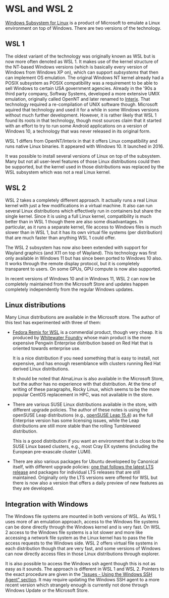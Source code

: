 # WSL and WSL 2

[Windows Subsystem for Linux](https://en.wikipedia.org/wiki/Windows_Subsystem_for_Linux) 
is a product of Microsoft to emulate a Linux environment on top
of Windows. There are two versions of the technology.


## WSL 1

The oldest variant of the technology was originally known as WSL but is now more often denoted as WSL 1.
It makes use of the kernel structure of the NT-based Windows versions (which is basically every version
of Windows from Windows XP on), which can support *subsystems* that then can implement OS emulation.
The original Windows NT kernel already had a POSIX subsystem as POSIX compatibility was a requirement to
be able to sell Windows to certain USA government agencies. 
Already in the '90s a third party company, Softway Systems, developed a more extensive UMIX emulation, 
originally called OpenNT and later renamed to [Interix](https://en.wikipedia.org/wiki/Interix). That
technology required a re-compilation of UNIX software though. Microsoft aquired that technology
and used it for a while in some Windows versions without much further development. However, it is rather 
likely that WSL 1 found its roots in that technology, though most sources claim that it 
started with an effort to try to run some Android applications on a version of Windows 10, a
technology that was never released in its original form.

WSL 1 differs from OpenNT/Interix in that it offers Linux compatibility and runs native Linux 
binaries. It appeared with Windows 10. It launched in 2016.

It was possible to install several versions of Linux on top of the subsystem. Many but not all
user-level features of those Linux distributions could then be supported, but the kernel used
in those distributions was replaced by the WSL subsystem which was not a real Linux kernel.


## WSL 2

WSL 2 takes a completely different approach. It actually runs a real Linux kernel with just a few
modifications in a virtual machine. It also can run several Linux distributions which effectively
run in containers but share the single kernel. Since it is using a full Linux kernel, compatibility
is much better than in WSL 1 though there are also some disadvantages. In particular, as it runs a 
separate kernel, file access to Windows files is much slower than in WSL 1, but it has its own
virtual file systems (per distribution) that are much faster than anything WSL 1 could offer.

The WSL 2 subsystem has now also been extended with support for Wayland graphics (and X11 on top
of Wayland). This technology was first only available in Windows 11 but has since been ported to
Windows 10 also. It works through the remote display protocol, but it is completely transparent
to users. On some GPUs, GPU compute is now also supported.

In recent versions of Windows 10 and in Windows 11, WSL 2 can now be completely maintained from
the Microsoft Store and updates happen completely independently from the regular Windows updates. 


## Linux distributions

Many Linux distributions are available in the Microsoft store. The author of this text has
experimented with three of them:

-   [Fedora Remix for WSL](https://apps.microsoft.com/store/detail/fedora-remix-for-wsl/9N6GDM4K2HNC)
    is a commerdial product, though very cheap. It is produced by 
    [Whitewater Foundry](https://www.whitewaterfoundry.com/) whose main product is the more expensive
    Pengwin Enterprise distribution based on Red Hat that is oriented towards enterprise use.

    It is a nice distribution if you need something that is easy to install, not expensive, and
    has enough resemblance with clusters running Red Hat derived Linux distributions.

    It should be noted that AlmaLinux is also available in the Microsoft Store, but the author has
    no experience with that distribution. At the time of writing of these paragraphs, Rocky Linux,
    which seems to be the more popular CentOS replacement in HPC, was not available in the store.

-   There are various SUSE Linux distributions available in the store, with different upgrade policies.
    The author of these notes is using the openSUSE Leap distributions 
    (e.g., [openSUSE Leap 15.4](https://apps.microsoft.com/store/detail/opensuse-leap-154/9PJPFJHRM62V))
    as the full Enterprise version
    has some licensing issues, while the Leap distributions are still more stable than the rolling
    Tumbleweed distribution.

    This is a good distribution if you want an environment that is close to the SUSE Linux based
    clusters, e.g., most Cray EX systems (including the European pre-exascale cluster LUMI).

-   There are also various packages for Ubuntu developeed by Canonical itself, with different upgrade
    policies: [one that follows the latest LTS release](https://apps.microsoft.com/store/detail/ubuntu/9PDXGNCFSCZV)
    and packages for individual LTS releases that are still maintained.
    Originally only the LTS versions were offered for WSL but there is now also a version that offers a daily
    preview of new features as they are developed.


## Integration with Windows

The Windows file systems are mounted in both versions of WSL. As WSL 1 uses more of an emulation approach,
access to the Windows file systems can be done directly through the Windows kernel and is very fast. 
On WSL 2 access to the Windows file systems is a lot slower and more like accessing a network file system
as the Linux kernel has to pass the file access requests to the Windows side. WSL 2 offers virtual file
systems in each distribution though that are very fast, and some versions of Windows can now directly 
access files in those Linux distributions through explorer.

It is also possible to access the Windows ssh agent though this is not as easy as it sounds. The approach
is different in WSL 1 and WSL 2. Pointers to the exact procedure are given in the
["Issues - Using the Windows SSH Agent" section](../5_Issues/5_01_SSH_key_management.md).
It may require updating the Windows SSH agent to a more recent version which strangely enough is currently
not done through Windows Update or the Microsoft Store.

